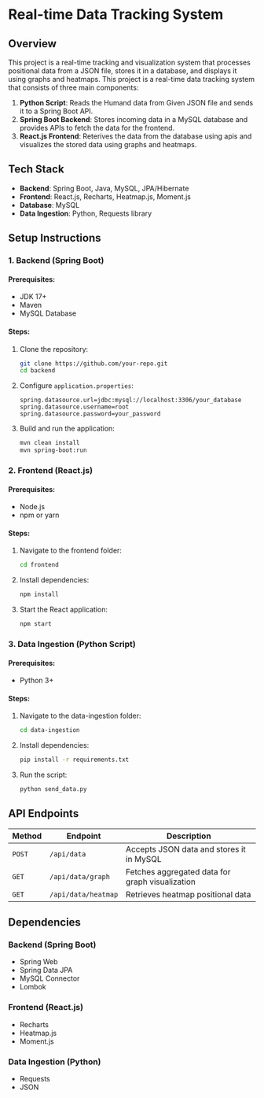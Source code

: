 # Real-time Data Tracking System

## Overview
This project is a real-time tracking and visualization system that processes positional data from a JSON file, stores it in a database, and displays it using graphs and heatmaps. This project is a real-time data tracking system that consists of three main components:
1. **Python Script**: Reads the Humand data from Given JSON file and sends it to a Spring Boot API.
2. **Spring Boot Backend**: Stores incoming data in a MySQL database and provides APIs to fetch the data for the frontend.
3. **React.js Frontend**: Reterives the data from the database using apis and visualizes the stored data using graphs and heatmaps.

## Tech Stack
- **Backend**: Spring Boot, Java, MySQL, JPA/Hibernate
- **Frontend**: React.js, Recharts, Heatmap.js, Moment.js
- **Database**: MySQL
- **Data Ingestion**: Python, Requests library

## Setup Instructions

### 1. Backend (Spring Boot)
#### Prerequisites:
- JDK 17+
- Maven
- MySQL Database

#### Steps:
1. Clone the repository:
   ```sh
   git clone https://github.com/your-repo.git
   cd backend
   ```
2. Configure `application.properties`:
   ```properties
   spring.datasource.url=jdbc:mysql://localhost:3306/your_database
   spring.datasource.username=root
   spring.datasource.password=your_password
   ```
3. Build and run the application:
   ```sh
   mvn clean install
   mvn spring-boot:run
   ```

### 2. Frontend (React.js)
#### Prerequisites:
- Node.js
- npm or yarn

#### Steps:
1. Navigate to the frontend folder:
   ```sh
   cd frontend
   ```
2. Install dependencies:
   ```sh
   npm install
   ```
3. Start the React application:
   ```sh
   npm start
   ```

### 3. Data Ingestion (Python Script)
#### Prerequisites:
- Python 3+

#### Steps:
1. Navigate to the data-ingestion folder:
   ```sh
   cd data-ingestion
   ```
2. Install dependencies:
   ```sh
   pip install -r requirements.txt
   ```
3. Run the script:
   ```sh
   python send_data.py
   ```

## API Endpoints
| Method | Endpoint | Description |
|--------|----------|-------------|
| `POST` | `/api/data` | Accepts JSON data and stores it in MySQL |
| `GET`  | `/api/data/graph` | Fetches aggregated data for graph visualization |
| `GET`  | `/api/data/heatmap` | Retrieves heatmap positional data |

## Dependencies
### Backend (Spring Boot)
- Spring Web
- Spring Data JPA
- MySQL Connector
- Lombok

### Frontend (React.js)
- Recharts
- Heatmap.js
- Moment.js

### Data Ingestion (Python)
- Requests
- JSON

